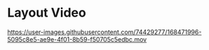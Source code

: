 # Layout Video




https://user-images.githubusercontent.com/74429277/168471996-5095c8e5-ae9e-4f01-8b59-f50705c5edbc.mov

